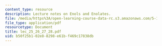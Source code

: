 ```yaml
---
content_type: resource
description: Lecture notes on Enols and Enolates.
file: /media/https%3A/open-learning-course-data-rc.s3.amazonaws.com/5-13-organic-chemistry-ii-fall-2006/b50f25b102e88298e61bf469c17838db_lec_25_26_27_28.pdf
file_type: application/pdf
resourcetype: Document
title: lec_25_26_27_28.pdf
uid: b50f25b1-02e8-8298-e61b-f469c17838db
---
```


